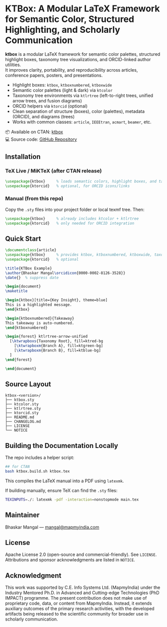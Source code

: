 # KTBox: A Modular LaTeX Framework for Semantic Color, Structured Highlighting, and Scholarly Communication

**ktbox** is a modular LaTeX framework for semantic color palettes, structured highlight boxes, taxonomy tree visualizations, and ORCID-linked author utilities.  
It improves clarity, portability, and reproducibility across articles, conference papers, posters, and presentations.

- Highlight boxes: `ktbox`, `ktboxnumbered`, `ktboxwide`
- Semantic color palettes (light & dark) via `ktcolor`
- Taxonomy tree environments via `ktlrtree` (left-to-right trees, unified arrow trees, and fusion diagrams)
- ORCID helpers via `ktorcid` (optional)
- Clean separation of structure (boxes), color (palettes), metadata (ORCID), and diagrams (trees)
- Works with common classes: `article`, `IEEEtran`, `acmart`, `beamer`, etc.

📦 Available on CTAN: [ktbox](https://ctan.org/pkg/ktbox)  
💻 Source code: [GitHub Repository](https://github.com/mangalbhaskar/ktbox)


## Installation

### TeX Live / MiKTeX (after CTAN release)

```tex
\usepackage{ktbox}     % loads semantic colors, highlight boxes, and taxonomy trees
\usepackage{ktorcid}   % optional, for ORCID icons/links
````

### Manual (from this repo)

Copy the `.sty` files into your project folder or local texmf tree. Then:

```tex
\usepackage{ktbox}     % already includes ktcolor + ktlrtree
\usepackage{ktorcid}   % only needed for ORCID integration
```

## Quick Start

```tex
\documentclass{article}
\usepackage{ktbox}     % provides ktbox, ktboxnumbered, ktboxwide, taxonomy trees
\usepackage{ktorcid}   % optional

\title{KTBox Example}
\author{Bhaskar Mangal\orcidicon{0000-0002-8126-3528}}
\date{}  % suppress date

\begin{document}
\maketitle

\begin{ktbox}[title={Key Insight}, theme=blue]
This is a highlighted message.
\end{ktbox}

\begin{ktboxnumbered}{Takeaway}
This takeaway is auto-numbered.
\end{ktboxnumbered}

\begin{forest} ktlrtree-arrow-unified
  [\ktwrapboxs{Taxonomy Root}, fill=ktred-bg
    [\ktwrapboxm{Branch A}, fill=ktgreen-bg]
    [\ktwrapboxm{Branch B}, fill=ktblue-bg]
  ]
\end{forest}

\end{document}
```

## Source Layout

```
ktbox-<version>/
├── ktbox.sty
├── ktcolor.sty
├── ktlrtree.sty
├── ktorcid.sty
├── README.md
├── CHANGELOG.md
├── LICENSE
└── NOTICE
```

## Building the Documentation Locally

The repo includes a helper script:

```bash
## for CTAN
bash ktbox.build.sh ktbox.tex
```

This compiles the LaTeX manual into a PDF using `latexmk`.

If building manually, ensure TeX can find the `.sty` files:

```bash
TEXINPUTS=./: latexmk -pdf -interaction=nonstopmode main.tex
```

## Maintainer

Bhaskar Mangal — [mangal@mapmyindia.com](mailto:mangal@mapmyindia.com)

## License

Apache License 2.0 (open-source and commercial-friendly). See `LICENSE`.
Attributions and sponsor acknowledgments are listed in `NOTICE`.

## Acknowledgment

This work was supported by C.E. Info Systems Ltd. (MapmyIndia) under the Industry Mentored Ph.D. in Advanced and Cutting-edge Technologies (PhD IMPACT) programme. The present contribution does not make use of proprietary code, data, or content from MapmyIndia. Instead, it extends auxiliary outcomes of the primary research activities, with the developed artifacts being released to the scientific community for broader use in scholarly communication.
